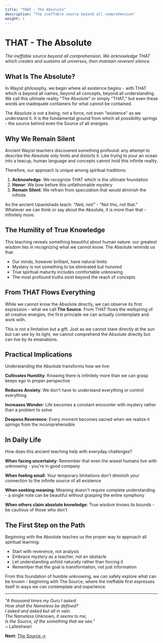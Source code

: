 ```yaml
---
title: "THAT - The Absolute"
description: "The ineffable source beyond all comprehension"
weight: 1
---
```


# THAT - The Absolute

*The ineffable source beyond all comprehension. We acknowledge THAT which creates and sustains all universes, then maintain reverent silence.*

## What Is The Absolute?

In Wayist philosophy, we begin where all existence begins - with THAT which is beyond all names, beyond all concepts, beyond all understanding. We call this ultimate reality "The Absolute" or simply "THAT," but even these words are inadequate containers for what cannot be contained.

The Absolute is not a being, not a force, not even "existence" as we understand it. It is the fundamental ground from which all possibility springs - the source behind even the Source of all energies.

## Why We Remain Silent

Ancient Wayist teachers discovered something profound: any attempt to describe the Absolute only limits and distorts it. Like trying to pour an ocean into a teacup, human language and concepts cannot hold this infinite reality.

Therefore, our approach is unique among spiritual traditions:

1. **Acknowledge**: We recognize THAT which is the ultimate foundation
2. **Honor**: We bow before this unfathomable mystery  
3. **Remain Silent**: We refrain from speculation that would diminish the infinite

As the ancient Upanishads teach: *"Neti, neti"* - "Not this, not that." Whatever we can think or say about the Absolute, it is more than that - infinitely more.

## The Humility of True Knowledge

This teaching reveals something beautiful about human nature: our greatest wisdom lies in recognizing what we cannot know. The Absolute reminds us that:

- Our minds, however brilliant, have natural limits
- Mystery is not something to be eliminated but honored
- True spiritual maturity includes comfortable unknowing
- The most profound truths exist beyond the reach of concepts

## From THAT Flows Everything

While we cannot know the Absolute directly, we can observe its first expression - what we call **The Source**. From THAT flows the wellspring of all creative energies, the first principle we can actually contemplate and work with.

This is not a limitation but a gift. Just as we cannot stare directly at the sun but can see by its light, we cannot comprehend the Absolute directly but can live by its emanations.

## Practical Implications

Understanding the Absolute transforms how we live:

**Cultivates Humility**: Knowing there is infinitely more than we can grasp keeps ego in proper perspective

**Reduces Anxiety**: We don't have to understand everything or control everything

**Increases Wonder**: Life becomes a constant encounter with mystery rather than a problem to solve

**Deepens Reverence**: Every moment becomes sacred when we realize it springs from the incomprehensible

## In Daily Life

How does this ancient teaching help with everyday challenges?

**When facing uncertainty**: Remember that even the wisest humans live with unknowing - you're in good company

**When feeling small**: Your temporary limitations don't diminish your connection to the infinite source of all existence  

**When seeking meaning**: Meaning doesn't require complete understanding - a single note can be beautiful without grasping the entire symphony

**When others claim absolute knowledge**: True wisdom knows its bounds - be cautious of those who don't

## The First Step on the Path

Beginning with the Absolute teaches us the proper way to approach all spiritual learning:

- Start with reverence, not analysis
- Embrace mystery as a teacher, not an obstacle
- Let understanding unfold naturally rather than forcing it
- Remember that the goal is transformation, not just information

From this foundation of humble unknowing, we can safely explore what can be known - beginning with The Source, where the ineffable first expresses itself in ways we can contemplate and experience.

---

*"A thousand times my Guru I asked:  
How shall the Nameless be defined?  
I asked and asked but all in vain.  
The Nameless Unknown, it seems to me,  
Is the Source, of the something that we see."*  
~ Lalleshwari

**Next:** [The Source →](/philosophy/source/)